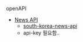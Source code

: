 openAPI  
* [News API](https://newsapi.org/)
  * [south-korea-news-api](https://newsapi.org/s/south-korea-news-api)
  * api-key 필요함..
    